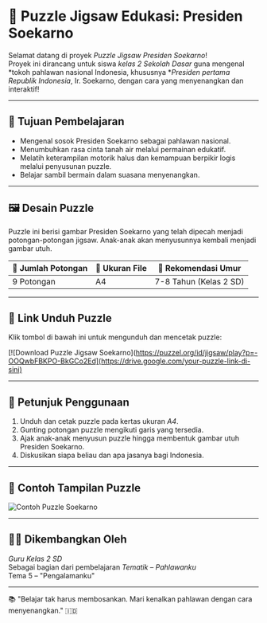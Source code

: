 # 🧩 Puzzle Jigsaw Edukasi: Presiden Soekarno

Selamat datang di proyek *Puzzle Jigsaw Presiden Soekarno*!  
Proyek ini dirancang untuk siswa *kelas 2 Sekolah Dasar* guna mengenal *tokoh pahlawan nasional Indonesia, khususnya **Presiden pertama Republik Indonesia*, Ir. Soekarno, dengan cara yang menyenangkan dan interaktif!

---

## 🎯 Tujuan Pembelajaran

- Mengenal sosok Presiden Soekarno sebagai pahlawan nasional.
- Menumbuhkan rasa cinta tanah air melalui permainan edukatif.
- Melatih keterampilan motorik halus dan kemampuan berpikir logis melalui penyusunan puzzle.
- Belajar sambil bermain dalam suasana menyenangkan.

---

## 🖼️ Desain Puzzle

Puzzle ini berisi gambar Presiden Soekarno yang telah dipecah menjadi potongan-potongan jigsaw. Anak-anak akan menyusunnya kembali menjadi gambar utuh.

| 🔢 Jumlah Potongan | 📁 Ukuran File | 🧒 Rekomendasi Umur |
|-------------------|----------------|----------------------|
| 9 Potongan        | A4             | 7-8 Tahun (Kelas 2 SD) |

---

## 🔗 Link Unduh Puzzle

Klik tombol di bawah ini untuk mengunduh dan mencetak puzzle:

[![Download Puzzle Jigsaw Soekarno](https://puzzel.org/id/jigsaw/play?p=-OOQwbFBKPO-BkGCo2Ed](https://drive.google.com/your-puzzle-link-di-sini)

---

## 📝 Petunjuk Penggunaan

1. Unduh dan cetak puzzle pada kertas ukuran *A4*.
2. Gunting potongan puzzle mengikuti garis yang tersedia.
3. Ajak anak-anak menyusun puzzle hingga membentuk gambar utuh Presiden Soekarno.
4. Diskusikan siapa beliau dan apa jasanya bagi Indonesia.

---

## 📸 Contoh Tampilan Puzzle

![Contoh Puzzle Soekarno](https://images.app.goo.gl/LFKBtMzMjd8W8QAFA)

---

## 👨‍🏫 Dikembangkan Oleh

*Guru Kelas 2 SD*  
Sebagai bagian dari pembelajaran *Tematik – Pahlawanku*  
Tema 5 – "Pengalamanku"

---

📚 "Belajar tak harus membosankan. Mari kenalkan pahlawan dengan cara menyenangkan." 🇮🇩

